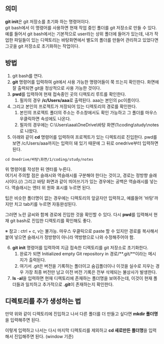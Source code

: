 ## 의미
**git init**은 git 저장소를 초기화 하는 명령어이다.  
git bash에서 이 명령어를 사용하면 현재 작업 중인 폴더를 git 저장소로 만들 수 있다.  
예를 들어서 git bash에서는 기본적으로 user라는 상위 폴더에 들어가 있는데, 내가 작업한 파일들이 있는 디렉토리는 바탕화면에서 별도의 폴더를 만들어 관리하고 있었다면 그곳을 git 저장소로 초기화하는 작업이다.

## 방법

1. git bash를 연다.
2. **git** 명령어를 입력하여 git에서 사용 가능한 명령어들이 쭉 뜨는지 확인한다. 화면에 잘 출력되면 git을 정상적으로 사용 가능한 것이다.
3. **pwd**를 입력하여 현재 접속중인 곳의 디렉토리 루트를 확인한다.
   1. 필자의 경우 **/c/Users/aaa**로 출력된다. aaa는 본인의 pc이름이다.
4. 그리고 본인의 프로젝트가 저장되어 있는 디렉토리의 경로를 확인한다.
   1. 본인의 프로젝트 폴더의 주소는 주소창에서도 확인 가능하고 그 폴더를 마우스 우클릭하면 속성에도 나온다.
   2. 필자의 경우에는 C:\Users\aaa\OneDrive\바탕 화면\1\coding\study\notes 로 나왔다.
5. 아래와 같이 **cd** 명령어를 입력하여 프로젝트가 있는 디렉토리로 진입한다. pwd를 보면 /c/Users/aaa까지는 입력이 돼 있기 때문에 그 뒤로 onedrive부터 입력하면 된다.
```
cd Onedrive/바탕\화면/1/coding/study/notes
```
위 명령어를 작성한 뒤 엔터를 누른다.  
여기서 주의할 점은 슬래시와 역슬래시를 구분해야 한다는 것이고, 경로는 정방향 슬래시이다.(/) 그리고 바탕 화면과 같이 띄어쓰기가 있는 경우에는 공백은 역슬래시를 넣는다. 역슬래시는 엔터 위 원화 표시를 누르면 된다.  

팁은 비슷한 폴더명이 없는 경우에는 디렉토리의 앞글자만 입력하고, 예를들어 '바탕'까지만 치고 tab키를 누르면 자동완성된다.  

그러면 노란 글씨와 함께 경로에 진입한 것을 확인할 수 있다. 다시 **pwd**를 입력해서 현재 git bash로 진입한 디렉토리를 확인해도 좋다.

※ 참고 : ctrl + c, v는 불가능. 마우스 우클릭으로 paste 할 수 있지만 경로를 복사해서 붙여 넣으면 슬래시가 정방향이 아니라 역방향으로 나와 수정해주어야 함.

6. **git init** 명령어를 입력하여 지금 접속한 디렉토리를 git 저장소로 초기화한다.
   1. 완료가 되면 Initialized empty Git repository in 경로/**.git/**이라는 메시지가 출력된다.
   2. 여기서 .git은 버전을 기록하는 폴더이고 숨김폴더이나 이것을 실수로 지우는 경우 가장 최종 버전만 남고 이전 버전 기록은 전부 삭제되는 불상사가 발생한다.
7. **ls -al**을 입력하면 현재 디렉토리에 존재하는 폴더명을 보여주는데, 이것이 현재 폴더들과 일치하고 추가적으로 **.git**이 존재하는지 확인한다.

## 디렉토리를 추가 생성하는 법

만약 위와 같이 디렉토리에 진입하고 나서 다른 폴더를 더 만들고 싶다면 **mkdir 폴더명**을 입력해주면 된다.  

이렇게 입력하고 나서는 다시 마지막 디렉토리를 제외하고 **cd 새로만든 폴더명**을 입력해서 진입해주면 된다. (window 기준)